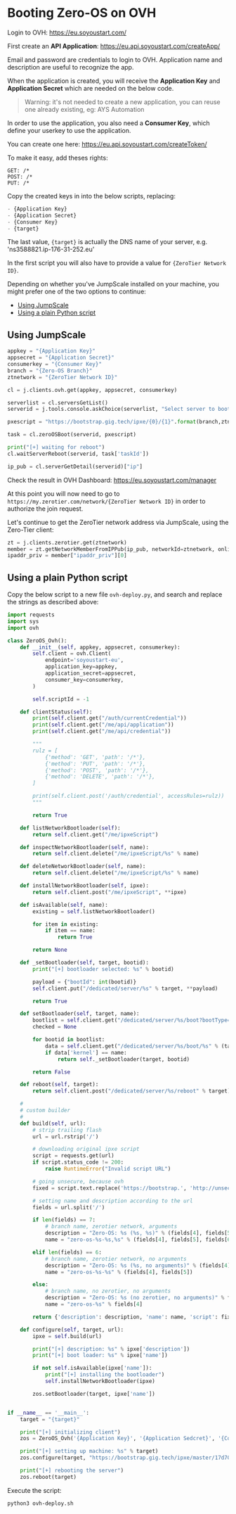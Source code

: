# Booting Zero-OS on OVH

Login to OVH: https://eu.soyoustart.com/

First create an **API Application**: https://eu.api.soyoustart.com/createApp/

Email and password are credentials to login to OVH. Application name and description are useful to recognize the app.

When the application is created, you will receive the **Application Key** and **Application Secret** which are needed on the below code.

> Warning: it's not needed to create a new application, you can reuse one already existing, eg: AYS Automation

In order to use the application, you also need a **Consumer Key**, which define your userkey to use the application.

You can create one here: https://eu.api.soyoustart.com/createToken/

To make it easy, add theses rights:
```
GET: /*
POST: /*
PUT: /*
```

Copy the created keys in into the below scripts, replacing:
```python
- {Application Key}
- {Application Secret}
- {Consumer Key}
- {target}
```

The last value, `{target}` is actually the DNS name of your server, e.g. 'ns3588821.ip-176-31-252.eu'

In the first script you will also have to provide a value for `{ZeroTier Network ID}`.

Depending on whether you've JumpScale installed on your machine, you might prefer one of the two options to continue:
- [Using JumpScale](#using-jumpscale)
- [Using a plain Python script](#using-a-plain-python-script)

## Using JumpScale

```python
appkey = "{Application Key}"
appsecret = "{Application Secret}"
consumerkey = "{Consumer Key}"
branch = "{Zero-OS Branch}"
ztnetwork = "{ZeroTier Network ID}"

cl = j.clients.ovh.get(appkey, appsecret, consumerkey)

serverlist = cl.serversGetList()
serverid = j.tools.console.askChoice(serverlist, "Select server to boot Zero-OS, be careful!")

pxescript = "https://bootstrap.gig.tech/ipxe/{0}/{1}".format(branch,ztnetwork)

task = cl.zeroOSBoot(serverid, pxescript)

print("[+] waiting for reboot")
cl.waitServerReboot(serverid, task['taskId'])

ip_pub = cl.serverGetDetail(serverid)["ip"]
```

Check the result in OVH Dashboard: https://eu.soyoustart.com/manager

At this point you will now need to go to `https://my.zerotier.com/network/{ZeroTier Network ID}` in order to authorize the join request.

Let's continue to get the ZeroTier network address via JumpScale, using the Zero-Tier client:

```python
zt = j.clients.zerotier.get(ztnetwork)
member = zt.getNetworkMemberFromIPPub(ip_pub, networkId=ztnetwork, online=True)
ipaddr_priv = member["ipaddr_priv"][0]
```

## Using a plain Python script

Copy the below script to a new file `ovh-deploy.py`, and search and replace the strings as described above:
```python
import requests
import sys
import ovh

class ZeroOS_Ovh():
    def __init__(self, appkey, appsecret, consumerkey):
        self.client = ovh.Client(
            endpoint='soyoustart-eu',
            application_key=appkey,
            application_secret=appsecret,
            consumer_key=consumerkey,
        )

        self.scriptId = -1

    def clientStatus(self):
        print(self.client.get("/auth/currentCredential"))
        print(self.client.get("/me/api/application"))
        print(self.client.get("/me/api/credential"))

        """
        rulz = [
            {'method': 'GET', 'path': '/*'},
            {'method': 'PUT', 'path': '/*'},
            {'method': 'POST', 'path': '/*'},
            {'method': 'DELETE', 'path': '/*'},
        ]

        print(self.client.post('/auth/credential', accessRules=rulz))
        """

        return True

    def listNetworkBootloader(self):
        return self.client.get("/me/ipxeScript")

    def inspectNetworkBootloader(self, name):
        return self.client.delete("/me/ipxeScript/%s" % name)

    def deleteNetworkBootloader(self, name):
        return self.client.delete("/me/ipxeScript/%s" % name)

    def installNetworkBootloader(self, ipxe):
        return self.client.post("/me/ipxeScript", **ipxe)

    def isAvailable(self, name):
        existing = self.listNetworkBootloader()

        for item in existing:
            if item == name:
                return True

        return None

    def _setBootloader(self, target, bootid):
        print("[+] bootloader selected: %s" % bootid)

        payload = {"bootId": int(bootid)}
        self.client.put("/dedicated/server/%s" % target, **payload)

        return True

    def setBootloader(self, target, name):
        bootlist = self.client.get("/dedicated/server/%s/boot?bootType=ipxeCustomerScript" % target)
        checked = None

        for bootid in bootlist:
            data = self.client.get("/dedicated/server/%s/boot/%s" % (target, bootid))
            if data['kernel'] == name:
                return self._setBootloader(target, bootid)

        return False

    def reboot(self, target):
        return self.client.post("/dedicated/server/%s/reboot" % target)

    #
    # custom builder
    #
    def build(self, url):
        # strip trailing flash
        url = url.rstrip('/')

        # downloading original ipxe script
        script = requests.get(url)
        if script.status_code != 200:
            raise RuntimeError("Invalid script URL")

        # going unsecure, because ovh
        fixed = script.text.replace('https://bootstrap.', 'http://unsecure.bootstrap.')

        # setting name and description according to the url
        fields = url.split('/')

        if len(fields) == 7:
            # branch name, zerotier network, arguments
            description = "Zero-OS: %s (%s, %s)" % (fields[4], fields[5], fields[6])
            name = "zero-os-%s-%s,%s" % (fields[4], fields[5], fields[6])

        elif len(fields) == 6:
            # branch name, zerotier network, no arguments
            description = "Zero-OS: %s (%s, no arguments)" % (fields[4], fields[5])
            name = "zero-os-%s-%s" % (fields[4], fields[5])

        else:
            # branch name, no zerotier, no arguments
            description = "Zero-OS: %s (no zerotier, no arguments)" % fields[4]
            name = "zero-os-%s" % fields[4]

        return {'description': description, 'name': name, 'script': fixed}

    def configure(self, target, url):
        ipxe = self.build(url)

        print("[+] description: %s" % ipxe['description'])
        print("[+] boot loader: %s" % ipxe['name'])

        if not self.isAvailable(ipxe['name']):
            print("[+] installing the bootloader")
            self.installNetworkBootloader(ipxe)

        zos.setBootloader(target, ipxe['name'])


if __name__ == '__main__':
    target = "{target}"

    print("[+] initializing client")
    zos = ZeroOS_Ovh('{Application Key}', '{Application Sedcret}', '{Consumer Key}')

    print("[+] setting up machine: %s" % target)
    zos.configure(target, "https://bootstrap.gig.tech/ipxe/master/17d709436c7366d8/debug")

    print("[+] rebooting the server")
    zos.reboot(target)
```

Execute the script:
```bash
python3 ovh-deploy.sh
```
